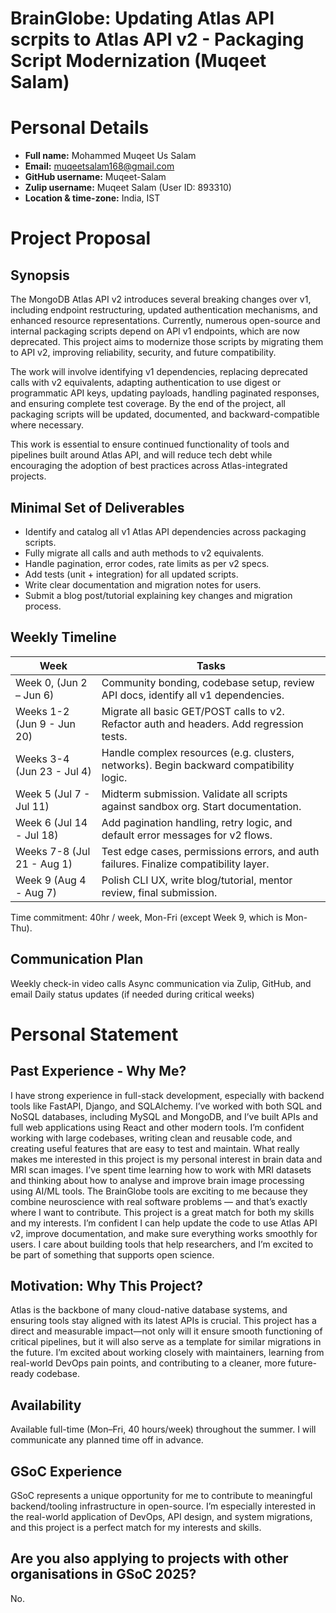 # BrainGlobe: Updating Atlas API scrpits to Atlas API v2 - Packaging Script Modernization (Muqeet Salam)

# Personal Details

- **Full name:** Mohammed Muqeet Us Salam
- **Email:** muqeetsalam168@gmail.com
- **GitHub username:** Muqeet-Salam
- **Zulip username:** Muqeet Salam (User ID: 893310)
- **Location & time-zone:** India, IST
    

# Project Proposal 

## Synopsis

The MongoDB Atlas API v2 introduces several breaking changes over v1, including endpoint restructuring, updated authentication mechanisms, and enhanced resource representations. Currently, numerous open-source and internal packaging scripts depend on API v1 endpoints, which are now deprecated. This project aims to modernize those scripts by migrating them to API v2, improving reliability, security, and future compatibility.

The work will involve identifying v1 dependencies, replacing deprecated calls with v2 equivalents, adapting authentication to use digest or programmatic API keys, updating payloads, handling paginated responses, and ensuring complete test coverage. By the end of the project, all packaging scripts will be updated, documented, and backward-compatible where necessary.

This work is essential to ensure continued functionality of tools and pipelines built around Atlas API, and will reduce tech debt while encouraging the adoption of best practices across Atlas-integrated projects.
## Minimal Set of Deliverables
    
- Identify and catalog all v1 Atlas API dependencies across packaging scripts.
- Fully migrate all calls and auth methods to v2 equivalents.
- Handle pagination, error codes, rate limits as per v2 specs.
- Add tests (unit + integration) for all updated scripts.
- Write clear documentation and migration notes for users.
- Submit a blog post/tutorial explaining key changes and migration process.


## Weekly Timeline

  | Week                         | Tasks                                                                                                                                             |
  |------------------------------|---------------------------------------------------------------------------------------------------------------------------------------------------|
  | Week 0, (Jun 2 – Jun 6)      | Community bonding, codebase setup, review API docs, identify all v1 dependencies.|
  | Weeks 1-2 (Jun 9 - Jun 20)   | Migrate all basic GET/POST calls to v2. Refactor auth and headers. Add regression tests.      |
  | Weeks 3-4 (Jun 23 - Jul 4)   | Handle complex resources (e.g. clusters, networks). Begin backward compatibility logic.                                                                                        |
  | Week 5 (Jul 7 - Jul 11)      | Midterm submission. Validate all scripts against sandbox org. Start documentation.                            |
  | Week 6 (Jul 14 - Jul 18)     | Add pagination handling, retry logic, and default error messages for v2 flows.                                                                          |
  | Weeks 7-8 (Jul 21 - Aug 1)   | Test edge cases, permissions errors, and auth failures. Finalize compatibility layer.                                                               |
  | Week 9 (Aug 4 - Aug 7)       | Polish CLI UX, write blog/tutorial, mentor review, final submission.                                                      |

Time commitment: 40hr / week, Mon-Fri (except Week 9, which is Mon-Thu).

## Communication Plan

Weekly check-in video calls
Async communication via Zulip, GitHub, and email
Daily status updates (if needed during critical weeks)

# Personal Statement

## Past Experience - Why Me?

I have strong experience in full-stack development, especially with backend tools like FastAPI, Django, and SQLAlchemy. I’ve worked with both SQL and NoSQL databases, including MySQL and MongoDB, and I’ve built APIs and full web applications using React and other modern tools. I’m confident working with large codebases, writing clean and reusable code, and creating useful features that are easy to test and maintain.
What really makes me interested in this project is my personal interest in brain data and MRI scan images. I’ve spent time learning how to work with MRI datasets and thinking about how to analyse and improve brain image processing using AI/ML tools. The BrainGlobe tools are exciting to me because they combine neuroscience with real software problems — and that’s exactly where I want to contribute.
This project is a great match for both my skills and my interests. I’m confident I can help update the code to use Atlas API v2, improve documentation, and make sure everything works smoothly for users. I care about building tools that help researchers, and I’m excited to be part of something that supports open science.

## Motivation: Why This Project?

Atlas is the backbone of many cloud-native database systems, and ensuring tools stay aligned with its latest APIs is crucial. This project has a direct and measurable impact—not only will it ensure smooth functioning of critical pipelines, but it will also serve as a template for similar migrations in the future. I’m excited about working closely with maintainers, learning from real-world DevOps pain points, and contributing to a cleaner, more future-ready codebase.


## Availability

Available full-time (Mon–Fri, 40 hours/week) throughout the summer. I will communicate any planned time off in advance.

## GSoC Experience

GSoC represents a unique opportunity for me to contribute to meaningful backend/tooling infrastructure in open-source. I’m especially interested in the real-world application of DevOps, API design, and system migrations, and this project is a perfect match for my interests and skills.


## Are you also applying to projects with other organisations in GSoC 2025?

No.
